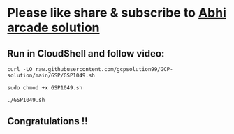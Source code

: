 # Please like share & subscribe to [Abhi arcade solution](http://www.youtube.com/@Abhi_Arcade_Solution)

## Run in CloudShell and follow video:

```
curl -LO raw.githubusercontent.com/gcpsolution99/GCP-solution/main/GSP/GSP1049.sh

sudo chmod +x GSP1049.sh

./GSP1049.sh
```

## Congratulations !!
